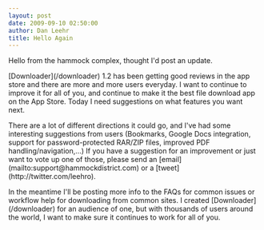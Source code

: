 ```yaml
---
layout: post
date: 2009-09-10 02:50:00
author: Dan Leehr
title: Hello Again
---
```


<p>Hello from the hammock complex, thought I'd post an update.
<p>
<p>[Downloader](/downloader) 1.2 has been getting good reviews in the app store and there are more and more users everyday.  I want to continue to improve it for all of you, and continue to make it the best file download app on the App Store.  Today I need suggestions on what features you want next.
<p>
<p>There are a lot of different directions it could go, and I've had some interesting suggestions from users (Bookmarks, Google Docs integration, support for password-protected <span class="caps">RAR</span>/ZIP files, improved <span class="caps">PDF </span>handling/navigation,...)  If you have a suggestion for an improvement or just want to vote up one of those, please send an [email](mailto:support@hammockdistrict.com) or a [tweet](http://twitter.com/leehro).
<p>
<p>In the meantime I'll be posting more info to the <span class="caps">FAQ</span>s for common issues or workflow help for downloading from common sites.  I created [Downloader](/downloader) for an audience of one, but with thousands of users around the world, I want to make sure it continues to work for all of you.
